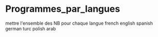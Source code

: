 # Programmes_par_langues

mettre l'ensemble des NB pour chaque langue french english spanish german turc polish arab